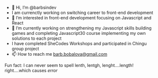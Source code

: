 - 👋 Hi, I’m @barbsindev 
- I am currenctly working on switching career to front-end development
- 👀 I’m interested in front-end development focusing on Javascript and React
- 🌱 I’m currently working on strengthening my Javascript skills building games and completing Javascript30 course implementing my own solutions to each project
- I have completed SheCodes Workshops and participated in Chingu group project
- 📫 How to reach me barb.bobalova@gmail.com

Fun fact: I can never seem to spell lenth, lentgh, lenght....length! right....which causes *error*
<!---
barbsindev/barbsindev is a ✨ special ✨ repository because its `README.md` (this file) appears on your GitHub profile.
You can click the Preview link to take a look at your changes.
--->
